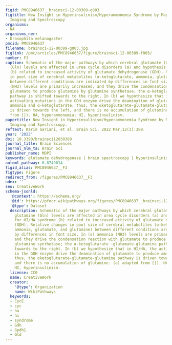 ```yaml
---
figid: PMC8946637__brainsci-12-00389-g003
figtitle: New Insight in Hyperinsulinism/Hyperammonemia Syndrome by Magnetic Resonance
  Imaging and Spectroscopy
organisms:
- NA
organisms_ner:
- Drosophila melanogaster
pmcid: PMC8946637
filename: brainsci-12-00389-g003.jpg
figlink: /pmc/articles/PMC8946637/figure/brainsci-12-00389-f003/
number: F3
caption: Schematic of the major pathways by which cerebral glutamate (Glu) and glutamine
  (Gln) levels are affected in urea cycle disorders (a) and hypothesis for HI/HA syndrome
  (b) related to increased activity of glutamate dehydrogenase (GDH). Relative changes
  in pool size of cerebral metabolites (α-ketoglutarate, ammonia, glutamate, and glutamine)
  between different conditions are indicated by differences in font size. In (a) ammonia
  (NH3) levels are primarily increased, and they drive the condensation reaction with
  glutamate to produce glutamine by glutamine synthetase; the α-ketoglutarate -glutamate-glutamine
  pathway is shifted towards to the right. In (b) we hypothesize that in HI/HA, the
  activating mutations in the GDH enzyme drive the deamination of glutamate to produce
  ammonia and α-ketoglutarate; thus, the αketoglutarate-glutamate-glutamine pathway
  is driven towards the left, and there is no accumulation of glutamine. (a) adapted
  from []). HA, hyperammonemia; HI, hyperinsulinism.
papertitle: New Insight in Hyperinsulinism/Hyperammonemia Syndrome by Magnetic Resonance
  Imaging and Spectroscopy.
reftext: Karim Gariani, et al. Brain Sci. 2022 Mar;12(3):389.
year: '2022'
doi: 10.3390/brainsci12030389
journal_title: Brain Sciences
journal_nlm_ta: Brain Sci
publisher_name: MDPI
keywords: glutamate dehydrogenase | brain spectroscopy | hyperinsulinism | hyperammonemia
automl_pathway: 0.8749014
figid_alias: PMC8946637__F3
figtype: Figure
redirect_from: /figures/PMC8946637__F3
ndex: ''
seo: CreativeWork
schema-jsonld:
  '@context': https://schema.org/
  '@id': https://pfocr.wikipathways.org/figures/PMC8946637__brainsci-12-00389-g003.html
  '@type': Dataset
  description: Schematic of the major pathways by which cerebral glutamate (Glu) and
    glutamine (Gln) levels are affected in urea cycle disorders (a) and hypothesis
    for HI/HA syndrome (b) related to increased activity of glutamate dehydrogenase
    (GDH). Relative changes in pool size of cerebral metabolites (α-ketoglutarate,
    ammonia, glutamate, and glutamine) between different conditions are indicated
    by differences in font size. In (a) ammonia (NH3) levels are primarily increased,
    and they drive the condensation reaction with glutamate to produce glutamine by
    glutamine synthetase; the α-ketoglutarate -glutamate-glutamine pathway is shifted
    towards to the right. In (b) we hypothesize that in HI/HA, the activating mutations
    in the GDH enzyme drive the deamination of glutamate to produce ammonia and α-ketoglutarate;
    thus, the αketoglutarate-glutamate-glutamine pathway is driven towards the left,
    and there is no accumulation of glutamine. (a) adapted from []). HA, hyperammonemia;
    HI, hyperinsulinism.
  license: CC0
  name: CreativeWork
  creator:
    '@type': Organization
    name: WikiPathways
  keywords:
  - CycE
  - cyc
  - ha
  - hi
  - syndrome
  - Gdh
  - Gpdh1
  - Gld
---
```

